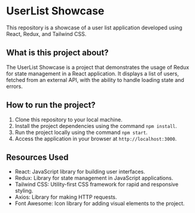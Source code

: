 # UserList Showcase

This repository is a showcase of a user list application developed using React, Redux, and Tailwind CSS.

## What is this project about?

The UserList Showcase is a project that demonstrates the usage of Redux for state management in a React application. It displays a list of users, fetched from an external API, with the ability to handle loading state and errors.

## How to run the project?

1. Clone this repository to your local machine.
2. Install the project dependencies using the command `npm install`.
3. Run the project locally using the command `npm start`.
4. Access the application in your browser at `http://localhost:3000`.

## Resources Used

- React: JavaScript library for building user interfaces.
- Redux: Library for state management in JavaScript applications.
- Tailwind CSS: Utility-first CSS framework for rapid and responsive styling.
- Axios: Library for making HTTP requests.
- Font Awesome: Icon library for adding visual elements to the project.
